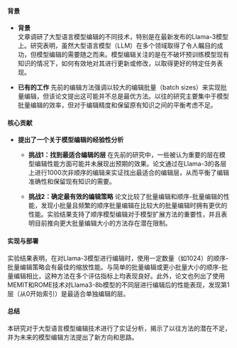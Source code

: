 #### 背景
- **背景**       
    文章调研了大型语言模型编辑的不同技术，特别是在最新发布的Llama-3模型上。研究表明，虽然大型语言模型（LLM）在多个领域取得了令人瞩目的成功，但模型编辑的需要随之而来。模型编辑关注的是在不破坏预训练模型现有知识的情况下，如何有效地对其进行更新或修改，以取得更好的特定任务表现。

- **已有的工作**
    先前的编辑方法强调以较大的编辑批量（batch sizes）来实现批量编辑，但该论文提出这可能并不总是最优方法。以往的研究主要集中于模型批量编辑的效率，但对于编辑精度和保留原有知识之间的平衡考虑不足。

#### 核心贡献
- **提出了一个关于模型编辑的经验性分析**
    - **挑战1：找到最适合编辑的层**
        在先前的研究中，一些被认为重要的层在模型编辑性能方面可能并未展现出预期的效果。论文通过在Llama-3的各层上进行1000次非顺序的编辑来实证找出最适合的编辑层，从而平衡了编辑准确性和保留现有知识的需要。

    - **挑战2：确定最有效的编辑策略**
        论文比较了批量编辑和顺序-批量编辑的性能，发现小批量且频繁的顺序批量编辑在比较大的批量编辑时拥有更优的性能。实验结果支持了顺序模型编辑对于模型扩展方法的重要性，并且表明目前推向更大批量编辑大小的方法存在潜在限制。

#### 实现与部署
实验结果表明，在对Llama-3模型进行编辑时，使用一定数量（如1024）的顺序-批量编辑策略会有最佳的缩放性能。与简单的批量编辑或更小批量大小的顺序-批量编辑相比，这种方法在多个评估指标上均表现良好。此外，论文也列出了使用MEMIT和ROME技术对Llama3-8b模型的不同层进行编辑后的性能表现，发现第1层（从0开始索引）是最适合单独编辑的层。

#### 总结
本研究对于大型语言模型编辑技术进行了实证分析，揭示了以往方法的潜在不足，并为未来的模型编辑方法提出了新方向和思路。